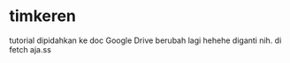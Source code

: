 # timkeren

tutorial dipidahkan ke doc Google Drive
berubah lagi
hehehe diganti nih.
di fetch aja.ss
